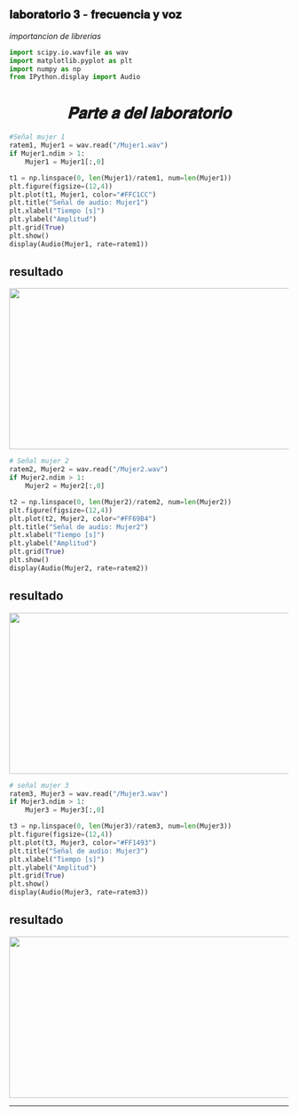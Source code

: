 ## 𝐥𝐚𝐛𝐨𝐫𝐚𝐭𝐨𝐫𝐢𝐨 𝟑 - 𝐟𝐫𝐞𝐜𝐮𝐞𝐧𝐜𝐢𝐚 𝐲 𝐯𝐨𝐳

*importancion de librerias* 
```python
import scipy.io.wavfile as wav
import matplotlib.pyplot as plt
import numpy as np
from IPython.display import Audio

```
<h1 align="center"><i><b>𝐏𝐚𝐫𝐭𝐞 𝐚 𝐝𝐞𝐥 𝐥𝐚𝐛𝐨𝐫𝐚𝐭𝐨𝐫𝐢𝐨</b></i></h1>

```python
#Señal mujer 1
ratem1, Mujer1 = wav.read("/Mujer1.wav")
if Mujer1.ndim > 1:
    Mujer1 = Mujer1[:,0]

t1 = np.linspace(0, len(Mujer1)/ratem1, num=len(Mujer1))
plt.figure(figsize=(12,4))
plt.plot(t1, Mujer1, color="#FFC1CC")
plt.title("Señal de audio: Mujer1")
plt.xlabel("Tiempo [s]")
plt.ylabel("Amplitud")
plt.grid(True)
plt.show()
display(Audio(Mujer1, rate=ratem1))
```
## resultado

<p align="center">
<img width="1034" height="290" alt="image" src="https://github.com/user-attachments/assets/14757bf6-05d2-4da9-b1d2-df0050c1f588" />
</p>

```python
# Señal mujer 2
ratem2, Mujer2 = wav.read("/Mujer2.wav")
if Mujer2.ndim > 1:
    Mujer2 = Mujer2[:,0]

t2 = np.linspace(0, len(Mujer2)/ratem2, num=len(Mujer2))
plt.figure(figsize=(12,4))
plt.plot(t2, Mujer2, color="#FF69B4")
plt.title("Señal de audio: Mujer2")
plt.xlabel("Tiempo [s]")
plt.ylabel("Amplitud")
plt.grid(True)
plt.show()
display(Audio(Mujer2, rate=ratem2))
```
## resultado

<p align="center">
<img width="1034" height="290" alt="image" src="https://github.com/user-attachments/assets/18d09971-acb2-47ad-b98b-75d4d02f7b98" />
</p>

```python
# señal mujer 3
ratem3, Mujer3 = wav.read("/Mujer3.wav")
if Mujer3.ndim > 1:
    Mujer3 = Mujer3[:,0]

t3 = np.linspace(0, len(Mujer3)/ratem3, num=len(Mujer3))
plt.figure(figsize=(12,4))
plt.plot(t3, Mujer3, color="#FF1493")
plt.title("Señal de audio: Mujer3")
plt.xlabel("Tiempo [s]")
plt.ylabel("Amplitud")
plt.grid(True)
plt.show()
display(Audio(Mujer3, rate=ratem3))
```
## resultado

<p align="center">
<img width="1034" height="290" alt="image" src="https://github.com/user-attachments/assets/2fcf033d-8976-4293-91cb-8cbd37fd19aa" />
</p>



---


